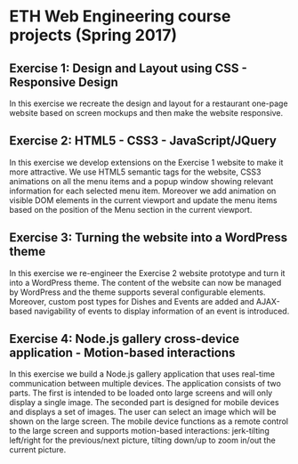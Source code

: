 # ETH Web Engineering course projects (Spring 2017)
## Exercise 1: Design and Layout using CSS - Responsive Design
In this exercise we recreate the design and layout for a restaurant one-page website based on screen mockups and then make the website responsive.

## Exercise 2: HTML5 - CSS3 - JavaScript/JQuery
In this exercise we develop extensions on the Exercise 1 website to make it more attractive. We use HTML5 semantic tags for the website, CSS3 animations on all the menu items and a popup window showing relevant information for each selected menu item. Moreover we add animation on visible DOM elements in the current viewport and update the menu items based on the position of the Menu section in the current viewport.

## Exercise 3: Turning the website into a WordPress theme
In this exercise we re-engineer the Exercise 2 website prototype and turn it into a WordPress theme. The content of the website can now be managed by WordPress and the theme supports several configurable elements. Moreover, custom post types for Dishes and Events are added and AJAX-based navigability of events to display information of an event is introduced.

## Exercise 4: Node.js gallery cross-device application - Motion-based interactions
In this exercise we build a Node.js gallery application that uses real-time communication between multiple devices. The application consists of two parts. The first is intended to be loaded onto large screens and will only display a single image. The seconded part is designed for mobile devices and displays a set of images. The user can select an image which will be shown on the large screen. The mobile device functions as a remote control to the large screen and supports motion-based interactions: jerk-tilting left/right for the previous/next picture, tilting down/up to zoom in/out the current picture.
